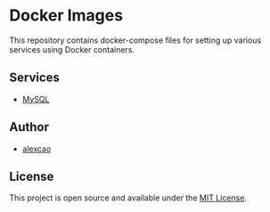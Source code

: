 # Docker Images

This repository contains docker-compose files for setting up various services using Docker containers.

## Services

- [MySQL](MYSQL.md)

## Author

- [alexcao](https://github.com/alexcao194)

## License

This project is open source and available under the [MIT License](LICENSE).